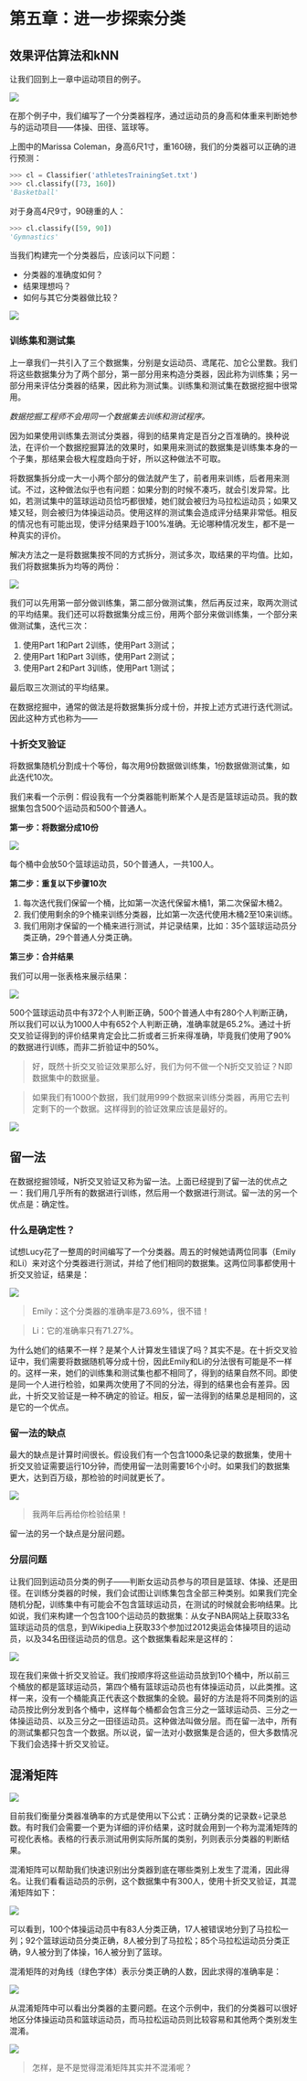 第五章：进一步探索分类
======================

## 效果评估算法和kNN

让我们回到上一章中运动项目的例子。

![](img/chapter-5/chapter-5-1.png)

在那个例子中，我们编写了一个分类器程序，通过运动员的身高和体重来判断她参与的运动项目——体操、田径、篮球等。

上图中的Marissa Coleman，身高6尺1寸，重160磅，我们的分类器可以正确的进行预测：

```python
>>> cl = Classifier('athletesTrainingSet.txt')
>>> cl.classify([73, 160])
'Basketball'
```

对于身高4尺9寸，90磅重的人：

```python
>>> cl.classify([59, 90])
'Gymnastics'
```

当我们构建完一个分类器后，应该问以下问题：

* 分类器的准确度如何？
* 结果理想吗？
* 如何与其它分类器做比较？

![](img/chapter-5/chapter-5-2.png)

### 训练集和测试集

上一章我们一共引入了三个数据集，分别是女运动员、鸢尾花、加仑公里数。我们将这些数据集分为了两个部分，第一部分用来构造分类器，因此称为训练集；另一部分用来评估分类器的结果，因此称为测试集。训练集和测试集在数据挖掘中很常用。

*数据挖掘工程师不会用同一个数据集去训练和测试程序。*

因为如果使用训练集去测试分类器，得到的结果肯定是百分之百准确的。换种说法，在评价一个数据挖掘算法的效果时，如果用来测试的数据集是训练集本身的一个子集，那结果会极大程度趋向于好，所以这种做法不可取。

将数据集拆分成一大一小两个部分的做法就产生了，前者用来训练，后者用来测试。不过，这种做法似乎也有问题：如果分割的时候不凑巧，就会引发异常。比如，若测试集中的篮球运动员恰巧都很矮，她们就会被归为马拉松运动员；如果又矮又轻，则会被归为体操运动员。使用这样的测试集会造成评分结果非常低。相反的情况也有可能出现，使评分结果趋于100%准确。无论哪种情况发生，都不是一种真实的评价。

解决方法之一是将数据集按不同的方式拆分，测试多次，取结果的平均值。比如，我们将数据集拆为均等的两份：

![](img/chapter-5/chapter-5-3.png)

我们可以先用第一部分做训练集，第二部分做测试集，然后再反过来，取两次测试的平均结果。我们还可以将数据集分成三份，用两个部分来做训练集，一个部分来做测试集，迭代三次：

1. 使用Part 1和Part 2训练，使用Part 3测试；
2. 使用Part 1和Part 3训练，使用Part 2测试；
3. 使用Part 2和Part 3训练，使用Part 1测试；

最后取三次测试的平均结果。

在数据挖掘中，通常的做法是将数据集拆分成十份，并按上述方式进行迭代测试。因此这种方式也称为——

### 十折交叉验证

将数据集随机分割成十个等份，每次用9份数据做训练集，1份数据做测试集，如此迭代10次。

我们来看一个示例：假设我有一个分类器能判断某个人是否是篮球运动员。我的数据集包含500个运动员和500个普通人。

**第一步：将数据分成10份**

![](img/chapter-5/chapter-5-4.png)

每个桶中会放50个篮球运动员，50个普通人，一共100人。

**第二步：重复以下步骤10次**

1. 每次迭代我们保留一个桶，比如第一次迭代保留木桶1，第二次保留木桶2。
2. 我们使用剩余的9个桶来训练分类器，比如第一次迭代使用木桶2至10来训练。
3. 我们用刚才保留的一个桶来进行测试，并记录结果，比如：35个篮球运动员分类正确，29个普通人分类正确。

**第三步：合并结果**

我们可以用一张表格来展示结果：

![](img/chapter-5/chapter-5-5.png)

500个篮球运动员中有372个人判断正确，500个普通人中有280个人判断正确，所以我们可以认为1000人中有652个人判断正确，准确率就是65.2%。通过十折交叉验证得到的评价结果肯定会比二折或者三折来得准确，毕竟我们使用了90%的数据进行训练，而非二折验证中的50%。

> 好，既然十折交叉验证效果那么好，我们为何不做一个N折交叉验证？N即数据集中的数据量。

> 如果我们有1000个数据，我们就用999个数据来训练分类器，再用它去判定剩下的一个数据。这样得到的验证效果应该是最好的。

![](img/chapter-5/chapter-5-6.png)

## 留一法

在数据挖掘领域，N折交叉验证又称为留一法。上面已经提到了留一法的优点之一：我们用几乎所有的数据进行训练，然后用一个数据进行测试。留一法的另一个优点是：确定性。

### 什么是确定性？

试想Lucy花了一整周的时间编写了一个分类器。周五的时候她请两位同事（Emily和Li）来对这个分类器进行测试，并给了他们相同的数据集。这两位同事都使用十折交叉验证，结果是：

![](img/chapter-5/chapter-5-7.png)

> Emily：这个分类器的准确率是73.69%，很不错！

> Li：它的准确率只有71.27%。

为什么她们的结果不一样？是某个人计算发生错误了吗？其实不是。在十折交叉验证中，我们需要将数据随机等分成十份，因此Emily和Li的分法很有可能是不一样的。这样一来，她们的训练集和测试集也都不相同了，得到的结果自然不同。即使是同一个人进行检验，如果两次使用了不同的分法，得到的结果也会有差异。因此，十折交叉验证是一种不确定的验证。相反，留一法得到的结果总是相同的，这是它的一个优点。

### 留一法的缺点

最大的缺点是计算时间很长。假设我们有一个包含1000条记录的数据集，使用十折交叉验证需要运行10分钟，而使用留一法则需要16个小时。如果我们的数据集更大，达到百万级，那检验的时间就更长了。

![](img/chapter-5/chapter-5-8.png)

> 我两年后再给你检验结果！

留一法的另一个缺点是分层问题。

### 分层问题

让我们回到运动员分类的例子——判断女运动员参与的项目是篮球、体操、还是田径。在训练分类器的时候，我们会试图让训练集包含全部三种类别。如果我们完全随机分配，训练集中有可能会不包含篮球运动员，在测试的时候就会影响结果。比如说，我们来构建一个包含100个运动员的数据集：从女子NBA网站上获取33名篮球运动员的信息，到Wikipedia上获取33个参加过2012奥运会体操项目的运动员，以及34名田径运动员的信息。这个数据集看起来是这样的：

![](img/chapter-5/chapter-5-9.png)

现在我们来做十折交叉验证。我们按顺序将这些运动员放到10个桶中，所以前三个桶放的都是篮球运动员，第四个桶有篮球运动员也有体操运动员，以此类推。这样一来，没有一个桶能真正代表这个数据集的全貌。最好的方法是将不同类别的运动员按比例分发到各个桶中，这样每个桶都会包含三分之一篮球运动员、三分之一体操运动员、以及三分之一田径运动员。这种做法叫做分层。而在留一法中，所有的测试集都只包含一个数据。所以说，留一法对小数据集是合适的，但大多数情况下我们会选择十折交叉验证。

## 混淆矩阵

![](img/chapter-5/chapter-5-10.png)

目前我们衡量分类器准确率的方式是使用以下公式：正确分类的记录数÷记录总数。有时我们会需要一个更为详细的评价结果，这时就会用到一个称为混淆矩阵的可视化表格。表格的行表示测试用例实际所属的类别，列则表示分类器的判断结果。

混淆矩阵可以帮助我们快速识别出分类器到底在哪些类别上发生了混淆，因此得名。让我们看看运动员的示例，这个数据集中有300人，使用十折交叉验证，其混淆矩阵如下：

![](img/chapter-5/chapter-5-11.png)

可以看到，100个体操运动员中有83人分类正确，17人被错误地分到了马拉松一列；92个篮球运动员分类正确，8人被分到了马拉松；85个马拉松运动员分类正确，9人被分到了体操，16人被分到了篮球。

混淆矩阵的对角线（绿色字体）表示分类正确的人数，因此求得的准确率是：

![](img/chapter-5/chapter-5-12.png)

从混淆矩阵中可以看出分类器的主要问题。在这个示例中，我们的分类器可以很好地区分体操运动员和篮球运动员，而马拉松运动员则比较容易和其他两个类别发生混淆。

![](img/chapter-5/chapter-5-13.png)

> 怎样，是不是觉得混淆矩阵其实并不混淆呢？
